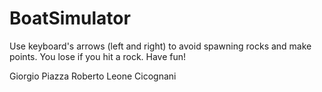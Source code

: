 # BoatSimulator
Use keyboard's arrows (left and right) to avoid spawning rocks and make points. You lose if you hit a rock. Have fun!

Giorgio Piazza
Roberto Leone Cicognani
